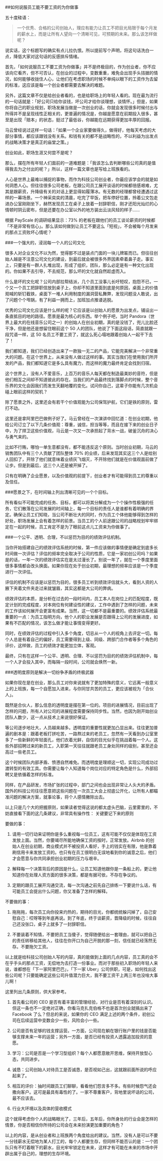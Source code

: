 ##如何说服员工能不要工资的为你做事

五十度硅语：

> 一个优秀、合格的公司创始人，理应有能力让员工不把目光局限于每个月发的薪水上，而是让所有人望向一个清晰可见，可预期的未来。那么该怎样做呢？

说实话，这个标题写的确实有点儿拉仇恨。所以提前写个声明，将这句话洗白一点，降低大家对这句话的反感排斥情绪。

首先，「如何说服员工不要工资为你做事」并不是终极目的，作为创业者，你不应该向它看齐，但不可否认，在创业的过程中，变数重重，难免会出现手头拮据的情况，如何能够收拢住人心，让他们在考虑职场的时候不单纯以眼下的工资作为去留的标准，这应该是每一个创业者都需要去解决的难题。

另外，这篇文章不仅是给创业者看的，也是给职场上的年轻人看的。现在最为流行的一句话就是：「好公司只给你谈钱，坏公司才给你谈理想，谈情怀。」但是，如果你将自己的职业规划，职场发展当做是一次创业的话，你就会发现很多时候付出与所得并不是呈现线性正相关的，更普遍的情况是，你越是愿意在前期投入很多，甚至是出现「赔本」的状态，挺过了最低谷，你越能在远期获得更加丰厚的回报。

马云曾经说过这样一句话：「如果一个企业家要做得久，做得好，他每天考虑的大部分事情，都应该跟钱没有关系。和钱有关的都不是战略性的，不以利益为出发点的战略决策才是真正的庙堂之策。」

创业如此，职场生涯又何尝不是呢？

那么，摆在所有年轻人们面前的一道难题是：「我该怎么去判断哪些公司真的是值得我去为之付出的呢？」所以，这样一篇文章也是写给上班族看的。

人心是世界上最难以捕捉的事物，而作为科技公司创业者，你最应该学会的就是如何洞悉人心。但往往很多公司老板，在跟公司员工展开谈话的时候都倍感艰难，尤其是跟薪资，升降级有关的对话上更显得如履薄冰。有无数的经理都曾经遭遇过这样的一幕场景。一个神采奕奕的清晨，吃完了早饭，把车停好位置，拎着公文包走进办公室刚刚坐下，赫然发现员工在桌子上放着一封辞职信，刚才还阳光灿烂的心情顿时阴云密布，但是还要在办公室以外的地方装出云淡风轻的样子……

根据 PayScale 的调研结果显示：73% 的老板在跟他们的员工谈论薪资的时候都「不是非常有信心」。那么该如何做到让员工不要这么「短视」，不会被每个月发来的那点工资败坏心情呢？

###一个强大的，浸润每一个人的公司文化

很多人对企业文化不以为然，觉得那不过是装点门面的一块儿牌匾而已。但往往创始人越是不注意公司文化的建设，到最后就会被很多外界因素牵着鼻子走。事实上，只要是有一群人扎堆出现，形成了组织，团队，那么必定是有一种文化出现的。你如果不去引导，不去规范，那么坏的文化就自然趁虚而入。

什么是坏的文化呢？公司内部拉帮结派，几个员工没事儿长吁短叹，抱怨不已，一个又一个员工把辞职信放到桌子上，你却不知道里面到底是何原因，桌面上的价值观喊的斩钉截铁，桌面下一堆人利用制度的漏洞营私舞弊，发现问题没人敢说，出了问题个个甩锅，有了利益一拥而上，加班加点推诿逃脱。

优秀的公司文化应该是什么样的呢？它应该是以创始人的愿景为出发点，铺设出一条直抵目的地的路径。愿景是最为核心的东西。举个例子吧，当时 Pandora（世界上最大的在线音乐公司之一）的创始人在创业初期，真的是没钱了，兜儿比脸还干净，但是他还是想留住眼前这个 50 人的团队，他说了下面这段话，简直就跟一段咒语一样，这 50 名员工不要工资了，就这么死心塌地跟着创始人一起干下去了！

我们都知道，我们已经创造出来了一款独一无二的产品，它能完美解决一个非常重大的问题。在这个世界上，从来没有人做过这样的事。其实当我们在使用我们所开发的产品，我们都知道它是多么具有魔力，而这样的魔力最终肯定会找到归宿。

这个世界上，没有人不爱音乐，上百万的音乐人每天都在制造最美妙的音符，但是他们相互之间却不知道彼此的存在。当我们的产品最终找到落脚点的时候，整个音乐界的文化会因我们而发生天翻地覆的变化。试问你自己，这辈子你能有几次机会碰上眼前这样的契机？

除了愿景之外，这里还会有若干个价值观能为公司保驾护航，它们是铁的原则，雷打不动。

这里还是拿阿里巴巴做例子好了。马云曾经在一次演讲中回忆道：在创业初期，他给公司订立了以下几条价值观：尊重，诚信，担当等等，而且在接下来的创业日子中，为了捍卫这些价值观，马云是一次又一次承担起了背水一战，破釜沉舟的决心与勇气来的。

比如不行贿，哪怕一单生意都没有，都不能违反这个原则。当时创业初期，马云的销售团队中有三个人贡献了团队整体 70% 的业绩，后来发现其实这三个人是给别人回扣了，开除了他们就意味着业绩灰飞烟灭，不开除他们就是在价值观面前做了让步。但是到最后，这三个人还是被开掉了。

只有在明确了企业愿景，以及价值观的前提下，创业者才有可能得到员工的尊重以及信任。

###愿景之下，在时间轴上列出清晰可见的一个个目标。

所有看似不可能完成的任务、目标，都可以将其分解成为一个个操作性极强的任务，它们散落在公司发展的时间轴上，每一个目标的责任人是谁都有着明确的界定。确保让员工们知晓，当公司不断壮大的同时，作为员工个体他能够得到怎样的好处，职场发展上会有着怎样的前景。当员工的个人前途跟公司的战略规划牢牢绑定在一起的时候，员工肯定不是为了眼前这点儿工资来为你做事了。

###一个公平、透明、合理，不以惩罚为目的的绩效评估机制。

当你开始搭建自己的绩效评估系统的时候，第一件应该做的事情便是确定到底多长时间做一次评估？评估的频率完全取决于公司的性质，它是一家初创公司吗？如果是的话，一年一次的绩效评估实在是太过漫长了。别说一年了，就在一个季度里面很多事情都会改头换面。如果你现在处于创业初期，最理想的频率应该是一个季度进行一次评估。

评估的机制不应该是以惩罚为目的，很多员工听到绩效评估就头大，看到人资的人腋下夹着文件夹走过来就皱眉，其实这都是大公司的弊病。

绩效评估的本质，是分析在过去的一段时间内，员工本人在岗位上的匹配程度，既定计划的完成程度，对本岗位有何建设性的建议，工作中遇到了怎样的问题，未来的工作该如何展开会更富有成果。当然，这一切都不是最重要的。绩效评估系统最重要的一点：为员工指明方向，他个人的职业发展是否跟得上公司的发展进度，如果有不匹配的情况，该怎么做才能让事情变得更好。

同时，在绩效评估的过程中引入多个角度，切忌从一个人的视角上去评定一切。每个人总是有着自己的偏好，员工需要得到上级、同级、跨部门合作者等多个角色的评价，这样做，员工的绩效才能更加立体，客观。

最终，只有在这样一个公平、透明、合理、不以惩罚为目的的绩效评估机制中，每一个人才会投入其中，而每隔一段时间，公司就会焕然一新。

###透明度原则是解决一切纷争矛盾的终极武器

如果你现在是在创业，那么员工对你来说就有了更加特殊的意义，它远离一般意义上的上班族，每一个自愿加入进来，与你同甘共苦的员工，更应该被视为「合伙人」。

既然是合伙人，那么信息的透明度是摆在第一位的。项目的进展情况，目前出现了怎样的问题，所有人对公司的进展程度需要保持同步性。当然，也因为刚开始创业团队人数少，这一点从技术上来说很好保证。

等公司逐步地壮大，人员越来越多。透明度的重要性就更加凸显出来。往往更加普遍的剧本是：跟着老板打拼吃苦，一路熬过来的老员工，忽然有一天看到办公室里多了一些新鲜的年轻面孔，他们衣着光鲜，自信的目光似乎在挑战着每一个人。这些外部招聘过来的新员工，入职第一天往往就跟老员工身处同样的级别，甚至还会高过一些老员工。

这个时候团队内部矛盾、愤懑自然难免。而透明度是理顺这一切，实现公司成功过渡转型的有效工具。你需要让每个人知道每个岗位对应的特定角色是什么，外部招聘又是依循着怎样的标准。

同样，在产品研发，市场扩张的过程中，部门之间也会出现非常让人头大的矛盾。国外的科技公司往往愿意把这些问题在一次员工大会上彻底公开化，让所有人都瞄准问题的解决方案，就事论事，将个人感情撇除出去。

以上只是几个大的把握原则，如果读者觉得这说的都太虚头巴脑，云里雾里的，不妨直接看下面的这几条建议，非常具有操作性：
关键要记下来的原则

要做的事：

1. 请用一切行动来证明你是多么重视每一位员工，这有可能不仅仅是体现在工资发放上面。当然，你要竭尽所能地确保工资的按时，正常发放。Airbnb 的创始人在创业初期，商业模式并不被投资人看好，手上的钱实在有限，他是靠着刷信用卡来发放工资的。也只有在员工很明白无误地看到你的诚意之后，他们才会愿意与你共同承担创业初期的压力与艰辛。

2. 解释每一个决策背后的原因是什么，让员工知道他跟你是一条船上的，更让他知道你在处理人资方面的很多决策，都是有据可依，不存在争议的。

3. 定期的跟员工展开沟通交流，每一次沟通之前先自己排练一下要说什么话，有可能员工会提出什么问题，你又准备了怎样的解释。

不要做的事：

1. 拖拖拖，每次员工向你投来灼热的，期待的目光，你都统统躲闪掉了，自己安慰自己：哎呀等到年底再说。到了年底，终于谈薪资，晋降级的时候，往往自己还没张口，桌子上就多了一封辞职信。

2. 不要装着不知情，不要把员工当傻子，觉得随便给出一套理由，就可以把自己的责任转移给其他人，往往在你开口为自己开脱的那一刻，信任就已经荡然无存。不要拖欠工资。

以上就是给科技公司创始人写的内容，真的能做到上面的几点内容，员工真的会不在乎手头的那点工资，无偿地为去打造一份事业。而对于那些初入职场的年轻人来说，谁都想在「下一家阿里巴巴」，「下一家 Uber」公司供职，可是，如何找出这些公司呢？只要能确定这些公司升值潜力巨大，我不要工资干上两三年也没啥大事儿啊！

这里列出几条原则，供大家参考。

1. 首先看公司的 CEO 是否有着丰富的管理经验，对行业是否有着深刻的认识。但这一条也不一定绝对正确，你看马克扎克伯格不也是首次创业就搞出来了 Facebook 了么？但总的来说，如果你的 CEO 满足上述的两个条件，初创公司在后续运营中变数会少一些，风险会小一些。

2. 公司是否有足够的钱支撑运营。一方面，公司现在躺在银行账户里的钱是否能够支撑未来一年的运营；另外一方面，是否已经有投资人透露追加投资的意愿。

3. 学习：公司是否是一个学习型组织？每个人都愿意敞开思维，保持开放型心态，共同进步。

4. 诚恳：公司创始人对待员工是否诚恳，是否视如己出，这就跟前面所说的呼应起来了。

5. 相互的评价：抽时间跟员工们聊聊，看看他们怨言多不多。有些时候怨气还会撒向客户。这可是最具有毒性的了。一家不尊重客户，背地里说坏话的公司，最不应该去。

6. 行业大环境以及具体的营收模式

这个就得考虑你个人的战略眼光了，三年后，五年后，你所身处的行业会是怎样的情景，你是否相信你所待的公司会在未来扮演更加重要的角色？

以上的内容，是从创业者和上班族两个角度给出的建议。当然，没有人是可以不要一分钱薪水无偿地为某人打工的，每个人都要生存，但同样不能否认的是：一个团队只有不盯着眼下的薪水，目光牢牢锁定在未来，这样才有可能在未来的市场中开辟出属于自己的，理想的生存环境。